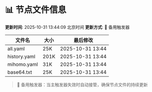 # 📊 节点文件信息

**更新时间**: 2025-10-31 13:44:09 北京时间
**更新方式**: 🔄 备用触发器

| 文件名 | 大小 | 最后修改 |
|--------|------|----------|
| all.yaml | 25K | 2025-10-31 13:44 |
| history.yaml | 201K | 2025-10-31 13:44 |
| mihomo.yaml | 31K | 2025-10-31 13:44 |
| base64.txt | 25K | 2025-10-31 13:44 |

> 🔄 备用触发器：当主触发器失效时自动接管，确保节点文件的持续更新
